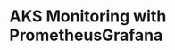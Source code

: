 # AKS Monitoring with PrometheusGrafana                                                                                                          
